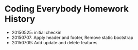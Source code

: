 # Coding Everybody Homework History

- 20150525: initial checkin
- 20150707: Apply header and footer, Remove static bootstrap
- 20150709: Add update and delete features


